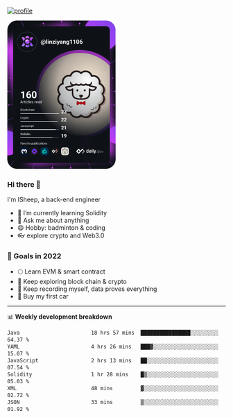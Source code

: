 [![profile](http://img.codelin.xyz/hello-im-isheep.svg)](https://www.calligrapher.ai/)

<a href="https://app.daily.dev/linziyang1106"><img src="/devcard.png" width="250" alt="ISheep's Dev Card"/></a>

### Hi there 🐏

I'm ISheep, a back-end engineer

- 🔭 I’m currently learning Solidity
- 💬 Ask me about anything
- 😄 Hobby: badminton & coding
- 👓 explore crypto and Web3.0

### 🚀 Goals in 2022
+ 🌕 Learn EVM & smart contract
+ 🤔 Keep exploring block chain & crypto
+ 🐏 Keep recording myself, data proves everything
+ 🚗 Buy my first car

-------

📊 **Weekly development breakdown**
<!--START_SECTION:waka-->

```text
Java                       18 hrs 57 mins  ████████████████░░░░░░░░░   64.37 %
YAML                       4 hrs 26 mins   ███▓░░░░░░░░░░░░░░░░░░░░░   15.07 %
JavaScript                 2 hrs 13 mins   ██░░░░░░░░░░░░░░░░░░░░░░░   07.54 %
Solidity                   1 hr 28 mins    █▒░░░░░░░░░░░░░░░░░░░░░░░   05.03 %
XML                        48 mins         ▓░░░░░░░░░░░░░░░░░░░░░░░░   02.72 %
JSON                       33 mins         ▒░░░░░░░░░░░░░░░░░░░░░░░░   01.92 %
```

<!--END_SECTION:waka-->

